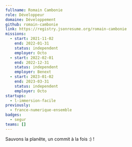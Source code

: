 ```yaml
---
fullname: Romain Cambonie
role: Développeur
domaine: Développement
github: romain-cambonie
link: https://registry.jsonresume.org/romain-cambonie
missions:
  - start: 2021-11-02
    end: 2022-01-31
    status: independent
    employer: Octo
  - start: 2022-02-01
    end: 2022-12-31
    status: independent
    employer: Benext
  - start: 2023-01-02
    end: 2023-03-31
    status: independent
    employer: Octo
startups:
  - l-immersion-facile
previously:
  - france-numerique-ensemble
badges:
  - segur
teams: []
---
```

Sauvons la planête, un commit à la fois :) !
